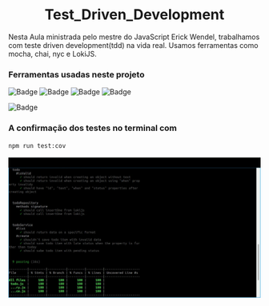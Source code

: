 <h1 align="center"> Test_Driven_Development </h1>

Nesta Aula ministrada pelo mestre do JavaScript Erick Wendel, trabalhamos com teste driven development(tdd) na vida real. Usamos ferramentas como mocha, chai, nyc e LokiJS. 

### Ferramentas usadas neste projeto 


![Badge](https://img.shields.io/static/v1?label=Node.js&message=Built&color=green&style=for-the-badge&logo=node.js)
![Badge](https://img.shields.io/static/v1?label=mocha&message=framework&color=brown&style=for-the-badge&logo=mocha)
![Badge](https://img.shields.io/static/v1?label=chai&message=biblioteca&color=red&style=for-the-badge&logo=chai)
![Badge](https://img.shields.io/static/v1?label=nyc&message=framework&color=blue&style=for-the-badge&logo=nyc)

![Badge](https://img.shields.io/static/v1?label=javascript&message=language&color=yellow&style=for-the-badge&logo=javascript)

### A confirmação dos testes no terminal com 
```shell
npm run test:cov
```

<img src="https://github.com/Franklyn-Sancho/Test_Driven_Development/blob/main/test:cov.jpg.svg">

